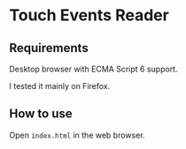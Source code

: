 Touch Events Reader
===================

Requirements
------------

Desktop browser with ECMA Script 6 support.

I tested it mainly on Firefox.


How to use
----------

Open `index.html` in the web browser.
